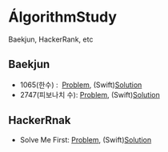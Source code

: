 # ÁlgorithmStudy
Baekjun, HackerRank, etc

## Baekjun
- 1065(한수) :
  [Problem](https://www.acmicpc.net/problem/1065),
  (Swift)[Solution](https://github.com/NicholasWon/algorithmStudy/blob/master/Baekjun/1065.swift)
- 2747(피보나치 수): 
  [Problem](https://www.acmicpc.net/problem/2747), 
  (Swift)[Solution](https://github.com/NicholasWon/algorithmStudy/blob/master/Baekjun/2747.swift)

## HackerRnak
- Solve Me First: 
  [Problem](https://www.hackerrank.com/challenges/solve-me-first/problem), 
  (Swift)[Solution](https://github.com/NicholasWon/algorithmStudy/blob/master/HackerRank/Solve_Me_First.swift)
